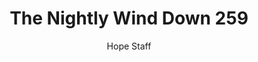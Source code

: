 ---
image: /assets/img/nwd/259_nwd_psalm_51_12_a_tpt.png
title: The Nightly Wind Down 259
number: 259
categories:
  - The Nightly Wind Down
author: Hope Staff
notes: The Nightly Wind Down 259
embed: >-
  EMBED_GOES_HERE
transcript: >-
  SOME LINES OF TEXT START HERE
---